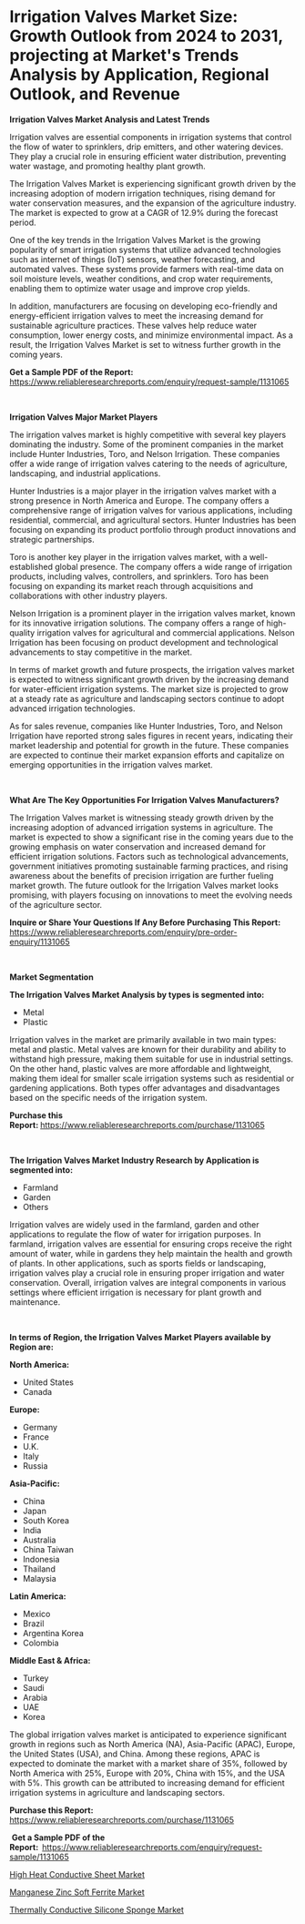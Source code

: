 <p><h1>Irrigation Valves Market Size: Growth Outlook from 2024 to 2031, projecting at Market's Trends Analysis by Application, Regional Outlook, and Revenue</h1></p><p><strong>Irrigation Valves Market Analysis and Latest Trends</strong></p>
<p><p>Irrigation valves are essential components in irrigation systems that control the flow of water to sprinklers, drip emitters, and other watering devices. They play a crucial role in ensuring efficient water distribution, preventing water wastage, and promoting healthy plant growth.</p><p>The Irrigation Valves Market is experiencing significant growth driven by the increasing adoption of modern irrigation techniques, rising demand for water conservation measures, and the expansion of the agriculture industry. The market is expected to grow at a CAGR of 12.9% during the forecast period.</p><p>One of the key trends in the Irrigation Valves Market is the growing popularity of smart irrigation systems that utilize advanced technologies such as internet of things (IoT) sensors, weather forecasting, and automated valves. These systems provide farmers with real-time data on soil moisture levels, weather conditions, and crop water requirements, enabling them to optimize water usage and improve crop yields.</p><p>In addition, manufacturers are focusing on developing eco-friendly and energy-efficient irrigation valves to meet the increasing demand for sustainable agriculture practices. These valves help reduce water consumption, lower energy costs, and minimize environmental impact. As a result, the Irrigation Valves Market is set to witness further growth in the coming years.</p></p>
<p><strong>Get a Sample PDF of the Report:&nbsp;</strong> <a href="https://www.reliableresearchreports.com/enquiry/request-sample/1131065">https://www.reliableresearchreports.com/enquiry/request-sample/1131065</a></p>
<p>&nbsp;</p>
<p><strong>Irrigation Valves Major Market Players</strong></p>
<p><p>The irrigation valves market is highly competitive with several key players dominating the industry. Some of the prominent companies in the market include Hunter Industries, Toro, and Nelson Irrigation. These companies offer a wide range of irrigation valves catering to the needs of agriculture, landscaping, and industrial applications.</p><p>Hunter Industries is a major player in the irrigation valves market with a strong presence in North America and Europe. The company offers a comprehensive range of irrigation valves for various applications, including residential, commercial, and agricultural sectors. Hunter Industries has been focusing on expanding its product portfolio through product innovations and strategic partnerships.</p><p>Toro is another key player in the irrigation valves market, with a well-established global presence. The company offers a wide range of irrigation products, including valves, controllers, and sprinklers. Toro has been focusing on expanding its market reach through acquisitions and collaborations with other industry players.</p><p>Nelson Irrigation is a prominent player in the irrigation valves market, known for its innovative irrigation solutions. The company offers a range of high-quality irrigation valves for agricultural and commercial applications. Nelson Irrigation has been focusing on product development and technological advancements to stay competitive in the market.</p><p>In terms of market growth and future prospects, the irrigation valves market is expected to witness significant growth driven by the increasing demand for water-efficient irrigation systems. The market size is projected to grow at a steady rate as agriculture and landscaping sectors continue to adopt advanced irrigation technologies.</p><p>As for sales revenue, companies like Hunter Industries, Toro, and Nelson Irrigation have reported strong sales figures in recent years, indicating their market leadership and potential for growth in the future. These companies are expected to continue their market expansion efforts and capitalize on emerging opportunities in the irrigation valves market.</p></p>
<p>&nbsp;</p>
<p><strong>What Are The Key Opportunities For Irrigation Valves Manufacturers?</strong></p>
<p><p>The Irrigation Valves market is witnessing steady growth driven by the increasing adoption of advanced irrigation systems in agriculture. The market is expected to show a significant rise in the coming years due to the growing emphasis on water conservation and increased demand for efficient irrigation solutions. Factors such as technological advancements, government initiatives promoting sustainable farming practices, and rising awareness about the benefits of precision irrigation are further fueling market growth. The future outlook for the Irrigation Valves market looks promising, with players focusing on innovations to meet the evolving needs of the agriculture sector.</p></p>
<p><strong>Inquire or Share Your Questions If Any Before Purchasing This Report:</strong> <a href="https://www.reliableresearchreports.com/enquiry/pre-order-enquiry/1131065">https://www.reliableresearchreports.com/enquiry/pre-order-enquiry/1131065</a></p>
<p>&nbsp;</p>
<p><strong>Market Segmentation</strong></p>
<p><strong>The Irrigation Valves Market Analysis by types is segmented into:</strong></p>
<p><ul><li>Metal</li><li>Plastic</li></ul></p>
<p><p>Irrigation valves in the market are primarily available in two main types: metal and plastic. Metal valves are known for their durability and ability to withstand high pressure, making them suitable for use in industrial settings. On the other hand, plastic valves are more affordable and lightweight, making them ideal for smaller scale irrigation systems such as residential or gardening applications. Both types offer advantages and disadvantages based on the specific needs of the irrigation system.</p></p>
<p><strong>Purchase this Report:&nbsp;</strong><a href="https://www.reliableresearchreports.com/purchase/1131065">https://www.reliableresearchreports.com/purchase/1131065</a></p>
<p>&nbsp;</p>
<p><strong>The Irrigation Valves Market Industry Research by Application is segmented into:</strong></p>
<p><ul><li>Farmland</li><li>Garden</li><li>Others</li></ul></p>
<p><p>Irrigation valves are widely used in the farmland, garden and other applications to regulate the flow of water for irrigation purposes. In farmland, irrigation valves are essential for ensuring crops receive the right amount of water, while in gardens they help maintain the health and growth of plants. In other applications, such as sports fields or landscaping, irrigation valves play a crucial role in ensuring proper irrigation and water conservation. Overall, irrigation valves are integral components in various settings where efficient irrigation is necessary for plant growth and maintenance.</p></p>
<p>&nbsp;</p>
<p><strong>In terms of Region, the Irrigation Valves Market Players available by Region are:</strong></p>
<p>
    <p> <strong> North America: </strong>
        <ul>
            <li>United States</li>
            <li>Canada</li>
        </ul>
        </p> 
    <p> <strong> Europe: </strong>
        <ul>
            <li>Germany</li>
            <li>France</li>
            <li>U.K.</li>
            <li>Italy</li>
            <li>Russia</li>
        </ul>
        </p> 
    <p> <strong> Asia-Pacific: </strong>
        <ul>
            <li>China</li>
            <li>Japan</li>
            <li>South Korea</li>
            <li>India</li>
            <li>Australia</li>
            <li>China Taiwan</li>
            <li>Indonesia</li>
            <li>Thailand</li>
            <li>Malaysia</li>
        </ul>
        </p> 
    <p> <strong> Latin America: </strong>
        <ul>
            <li>Mexico</li>
            <li>Brazil</li>
            <li>Argentina Korea</li>
            <li>Colombia</li>
        </ul>
        </p> 
    <p> <strong> Middle East & Africa: </strong>
        <ul>
            <li>Turkey</li>
            <li>Saudi</li>
            <li>Arabia</li>
            <li>UAE</li>
            <li>Korea</li>
        </ul>
    </p>
    </p>
<p><p>The global irrigation valves market is anticipated to experience significant growth in regions such as North America (NA), Asia-Pacific (APAC), Europe, the United States (USA), and China. Among these regions, APAC is expected to dominate the market with a market share of 35%, followed by North America with 25%, Europe with 20%, China with 15%, and the USA with 5%. This growth can be attributed to increasing demand for efficient irrigation systems in agriculture and landscaping sectors.</p></p>
<p><strong>Purchase this Report: </strong><a href="https://www.reliableresearchreports.com/purchase/1131065">https://www.reliableresearchreports.com/purchase/1131065</a></p>
<p>&nbsp;<strong>Get a Sample PDF of the Report:&nbsp;&nbsp;</strong><a href="https://www.reliableresearchreports.com/enquiry/request-sample/1131065">https://www.reliableresearchreports.com/enquiry/request-sample/1131065</a></p>
<p><strong></strong></p>
<p><p><a href="https://view.publitas.com/reportprime-1/high-heat-conductive-sheet-market-centers-on-aspects-such-as-market-growth-market-share-market-opportunity-and-projected-forecasts-spanning-from-2024-to-2031/">High Heat Conductive Sheet Market</a></p><p><a href="https://view.publitas.com/reportprime-1/global-manganese-zinc-soft-ferrite-market-by-types-applications-and-major-players-with-regional-growth-rate-analysis-and-development-situation-from-2024-to-2031/">Manganese Zinc Soft Ferrite Market</a></p><p><a href="https://view.publitas.com/reportprime-1/thermally-conductive-silicone-sponge-market-size-share-trends-analysis-report-by-application-regional-outlook-competitive-strategies-and-segment-forecasts-2024-2031/">Thermally Conductive Silicone Sponge Market</a></p></p>